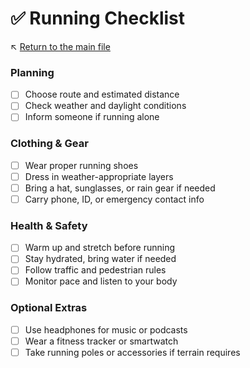 # ✅ Running Checklist

↖️ [Return to the main file](../README.md)

### Planning

- [ ] Choose route and estimated distance
- [ ] Check weather and daylight conditions
- [ ] Inform someone if running alone

### Clothing & Gear

- [ ] Wear proper running shoes
- [ ] Dress in weather-appropriate layers
- [ ] Bring a hat, sunglasses, or rain gear if needed
- [ ] Carry phone, ID, or emergency contact info

### Health & Safety

- [ ] Warm up and stretch before running
- [ ] Stay hydrated, bring water if needed
- [ ] Follow traffic and pedestrian rules
- [ ] Monitor pace and listen to your body

### Optional Extras

- [ ] Use headphones for music or podcasts
- [ ] Wear a fitness tracker or smartwatch
- [ ] Take running poles or accessories if terrain requires
